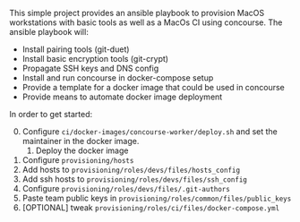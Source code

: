 
This simple project provides an ansible playbook to provision MacOS workstations with
basic tools as well as a MacOs CI using concourse. The ansible playbook will:

- Install pairing tools (git-duet)
- Install basic encryption tools (git-crypt)
- Propagate SSH keys and DNS config
- Install and run concourse in docker-compose setup
- Provide a template for a docker image that could be used in concourse
- Provide means to automate docker image deployment

In order to get started:

0. Configure `ci/docker-images/concourse-worker/deploy.sh` and set the maintainer in the docker image.
    1. Deploy the docker image
1. Configure `provisioning/hosts`
2. Add hosts to `provisioning/roles/devs/files/hosts_config`
3. Add ssh hosts to `provisioning/roles/devs/files/ssh_config`
4. Configure `provisioning/roles/devs/files/.git-authors`
5. Paste team public keys in `provisioning/roles/common/files/public_keys`
6. [OPTIONAL] tweak `provisioning/roles/ci/files/docker-compose.yml`
